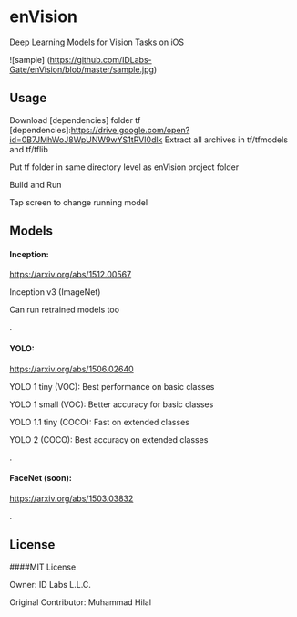 # enVision
Deep Learning Models for Vision Tasks on iOS

![sample] (https://github.com/IDLabs-Gate/enVision/blob/master/sample.jpg)

## Usage
Download [dependencies] folder tf
[dependencies]:https://drive.google.com/open?id=0B7JMhWoJ8WpUNW9wYS1tRVI0dlk
Extract all archives in tf/tfmodels and tf/tflib

Put tf folder in same directory level as enVision project folder

Build and Run

Tap screen to change running model

## Models

#### Inception: 
https://arxiv.org/abs/1512.00567

Inception v3 (ImageNet)

Can run retrained models too

.

#### YOLO:
https://arxiv.org/abs/1506.02640

YOLO 1 tiny (VOC): Best performance on basic classes

YOLO 1 small (VOC): Better accuracy for basic classes

YOLO 1.1 tiny (COCO): Fast on extended classes

YOLO 2 (COCO): Best accuracy on extended classes

.

#### FaceNet (soon):
https://arxiv.org/abs/1503.03832

.

## License
####MIT License

Owner: ID Labs L.L.C.

Original Contributor: Muhammad Hilal


